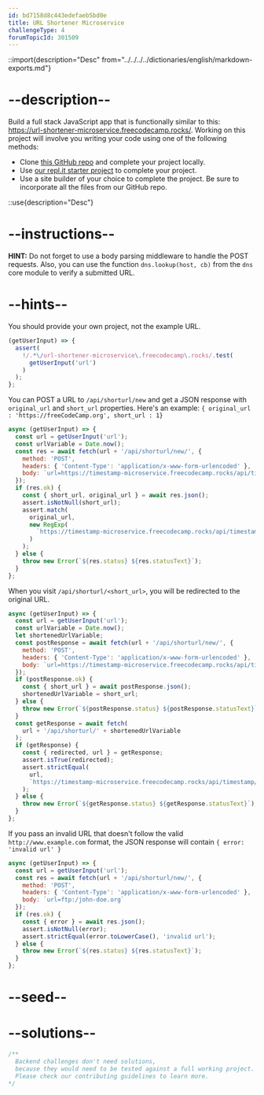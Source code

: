 ```yaml
---
id: bd7158d8c443edefaeb5bd0e
title: URL Shortener Microservice
challengeType: 4
forumTopicId: 301509
---
```


::import{description="Desc" from="../../../../dictionaries/english/markdown-exports.md"}

# --description--

Build a full stack JavaScript app that is functionally similar to this: <https://url-shortener-microservice.freecodecamp.rocks/>. Working on this project will involve you writing your code using one of the following methods:

-   Clone [this GitHub repo](https://github.com/freeCodeCamp/boilerplate-project-urlshortener/) and complete your project locally.
-   Use [our repl.it starter project](https://repl.it/github/freeCodeCamp/boilerplate-project-urlshortener) to complete your project.
-   Use a site builder of your choice to complete the project. Be sure to incorporate all the files from our GitHub repo.

::use{description="Desc"}

# --instructions--

**HINT:** Do not forget to use a body parsing middleware to handle the POST requests. Also, you can use the function `dns.lookup(host, cb)` from the `dns` core module to verify a submitted URL.

# --hints--

You should provide your own project, not the example URL.

```js
(getUserInput) => {
  assert(
    !/.*\/url-shortener-microservice\.freecodecamp\.rocks/.test(
      getUserInput('url')
    )
  );
};
```

You can POST a URL to `/api/shorturl/new` and get a JSON response with `original_url` and `short_url` properties. Here's an example: `{ original_url : 'https://freeCodeCamp.org', short_url : 1}`

```js
async (getUserInput) => {
  const url = getUserInput('url');
  const urlVariable = Date.now();
  const res = await fetch(url + '/api/shorturl/new/', {
    method: 'POST',
    headers: { 'Content-Type': 'application/x-www-form-urlencoded' },
    body: `url=https://timestamp-microservice.freecodecamp.rocks/api/timestamp/${urlVariable}`
  });
  if (res.ok) {
    const { short_url, original_url } = await res.json();
    assert.isNotNull(short_url);
    assert.match(
      original_url,
      new RegExp(
        `https://timestamp-microservice.freecodecamp.rocks/api/timestamp/${urlVariable}`
      )
    );
  } else {
    throw new Error(`${res.status} ${res.statusText}`);
  }
};
```

When you visit `/api/shorturl/<short_url>`, you will be redirected to the original URL.

```js
async (getUserInput) => {
  const url = getUserInput('url');
  const urlVariable = Date.now();
  let shortenedUrlVariable;
  const postResponse = await fetch(url + '/api/shorturl/new/', {
    method: 'POST',
    headers: { 'Content-Type': 'application/x-www-form-urlencoded' },
    body: `url=https://timestamp-microservice.freecodecamp.rocks/api/timestamp/${urlVariable}`
  });
  if (postResponse.ok) {
    const { short_url } = await postResponse.json();
    shortenedUrlVariable = short_url;
  } else {
    throw new Error(`${postResponse.status} ${postResponse.statusText}`);
  }
  const getResponse = await fetch(
    url + '/api/shorturl/' + shortenedUrlVariable
  );
  if (getResponse) {
    const { redirected, url } = getResponse;
    assert.isTrue(redirected);
    assert.strictEqual(
      url,
      `https://timestamp-microservice.freecodecamp.rocks/api/timestamp/${urlVariable}`
    );
  } else {
    throw new Error(`${getResponse.status} ${getResponse.statusText}`);
  }
};
```

If you pass an invalid URL that doesn't follow the valid `http://www.example.com` format, the JSON response will contain `{ error: 'invalid url' }`

```js
async (getUserInput) => {
  const url = getUserInput('url');
  const res = await fetch(url + '/api/shorturl/new/', {
    method: 'POST',
    headers: { 'Content-Type': 'application/x-www-form-urlencoded' },
    body: `url=ftp:/john-doe.org`
  });
  if (res.ok) {
    const { error } = await res.json();
    assert.isNotNull(error);
    assert.strictEqual(error.toLowerCase(), 'invalid url');
  } else {
    throw new Error(`${res.status} ${res.statusText}`);
  }
};
```

# --seed--

# --solutions--

```js
/**
  Backend challenges don't need solutions, 
  because they would need to be tested against a full working project. 
  Please check our contributing guidelines to learn more.
*/
```
